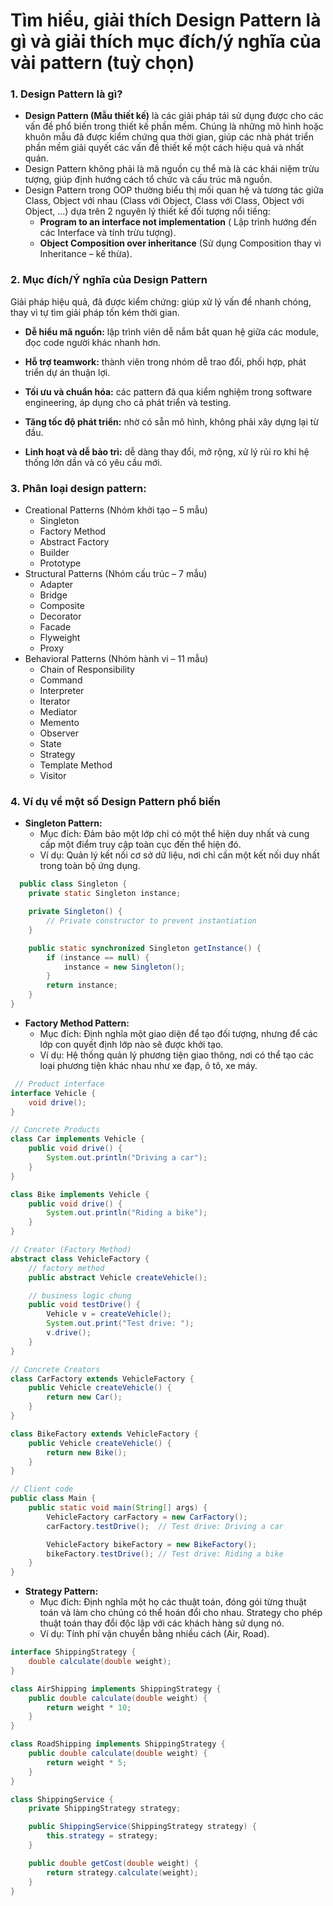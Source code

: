 # Tìm hiểu, giải thích Design Pattern là gì và giải thích mục đích/ý nghĩa của vài pattern (tuỳ chọn)

### 1. Design Pattern là gì?

- **Design Pattern (Mẫu thiết kế)** là các giải pháp tái sử dụng được cho các vấn đề phổ biến trong thiết kế phần mềm.
  Chúng là những mô hình hoặc khuôn mẫu đã được kiểm chứng qua thời gian, giúp các nhà phát triển phần mềm giải quyết
  các vấn đề thiết kế một cách hiệu quả và nhất quán.
- Design Pattern không phải là mã nguồn cụ thể mà là các khái niệm trừu tượng, giúp định hướng cách tổ chức và cấu trúc
  mã nguồn.
- Design Pattern trong OOP thường biểu thị mối quan hệ và tương tác giữa Class, Object với nhau (Class với Object, Class
  với Class, Object với Object, …) dựa trên 2 nguyên lý thiết kế đối tượng nổi tiếng:
    - **Program to an interface not implementation** ( Lập trình hướng đến các Interface và tính trừu tượng).
    - **Object Composition over inheritance** (Sử dụng Composition thay vì Inheritance – kế thừa).

### 2. Mục đích/Ý nghĩa của Design Pattern

Giải pháp hiệu quả, đã được kiểm chứng: giúp xử lý vấn đề nhanh chóng, thay vì tự tìm giải pháp tốn kém thời gian.

- **Dễ hiểu mã nguồn:** lập trình viên dễ nắm bắt quan hệ giữa các module, đọc code người khác nhanh hơn.

- **Hỗ trợ teamwork:** thành viên trong nhóm dễ trao đổi, phối hợp, phát triển dự án thuận lợi.

- **Tối ưu và chuẩn hóa:** các pattern đã qua kiểm nghiệm trong software engineering, áp dụng cho cả phát triển và
  testing.

- **Tăng tốc độ phát triển:** nhờ có sẵn mô hình, không phải xây dựng lại từ đầu.

- **Linh hoạt và dễ bảo trì:** dễ dàng thay đổi, mở rộng, xử lý rủi ro khi hệ thống lớn dần và có yêu cầu mới.

### 3. Phân loại design pattern:

- Creational Patterns (Nhóm khởi tạo – 5 mẫu)
    - Singleton
    - Factory Method
    - Abstract Factory
    - Builder
    - Prototype
- Structural Patterns (Nhóm cấu trúc – 7 mẫu)
    - Adapter
    - Bridge
    - Composite
    - Decorator
    - Facade
    - Flyweight
    - Proxy
- Behavioral Patterns (Nhóm hành vi – 11 mẫu)
    - Chain of Responsibility
    - Command
    - Interpreter
    - Iterator
    - Mediator
    - Memento
    - Observer
    - State
    - Strategy
    - Template Method
    - Visitor

### 4. Ví dụ về một số Design Pattern phổ biến

- **Singleton Pattern:**
    - Mục đích: Đảm bảo một lớp chỉ có một thể hiện duy nhất và cung cấp một điểm truy cập toàn cục đến thể hiện đó.
    - Ví dụ: Quản lý kết nối cơ sở dữ liệu, nơi chỉ cần một kết nối duy nhất trong toàn bộ ứng dụng.

```java
  public class Singleton {
    private static Singleton instance;

    private Singleton() {
        // Private constructor to prevent instantiation
    }

    public static synchronized Singleton getInstance() {
        if (instance == null) {
            instance = new Singleton();
        }
        return instance;
    }
}
```

- **Factory Method Pattern:**
    - Mục đích: Định nghĩa một giao diện để tạo đối tượng, nhưng để các lớp con quyết định lớp nào sẽ được khởi tạo.
    - Ví dụ: Hệ thống quản lý phương tiện giao thông, nơi có thể tạo các loại phương tiện khác nhau như xe đạp, ô tô, xe
      máy.

```java
 // Product interface
interface Vehicle {
    void drive();
}

// Concrete Products
class Car implements Vehicle {
    public void drive() {
        System.out.println("Driving a car");
    }
}

class Bike implements Vehicle {
    public void drive() {
        System.out.println("Riding a bike");
    }
}

// Creator (Factory Method)
abstract class VehicleFactory {
    // factory method
    public abstract Vehicle createVehicle();

    // business logic chung
    public void testDrive() {
        Vehicle v = createVehicle();
        System.out.print("Test drive: ");
        v.drive();
    }
}

// Concrete Creators
class CarFactory extends VehicleFactory {
    public Vehicle createVehicle() {
        return new Car();
    }
}

class BikeFactory extends VehicleFactory {
    public Vehicle createVehicle() {
        return new Bike();
    }
}

// Client code
public class Main {
    public static void main(String[] args) {
        VehicleFactory carFactory = new CarFactory();
        carFactory.testDrive();  // Test drive: Driving a car

        VehicleFactory bikeFactory = new BikeFactory();
        bikeFactory.testDrive(); // Test drive: Riding a bike
    }
}
```

- **Strategy Pattern:**
    - Mục đích: Định nghĩa một họ các thuật toán, đóng gói từng thuật toán và làm cho chúng có thể hoán đổi cho nhau.
      Strategy cho phép thuật toán thay đổi độc lập với các khách hàng sử dụng nó.
    - Ví dụ: Tính phí vận chuyển bằng nhiều cách (Air, Road).

```java
interface ShippingStrategy {
    double calculate(double weight);
}

class AirShipping implements ShippingStrategy {
    public double calculate(double weight) {
        return weight * 10;
    }
}

class RoadShipping implements ShippingStrategy {
    public double calculate(double weight) {
        return weight * 5;
    }
}

class ShippingService {
    private ShippingStrategy strategy;

    public ShippingService(ShippingStrategy strategy) {
        this.strategy = strategy;
    }

    public double getCost(double weight) {
        return strategy.calculate(weight);
    }
}
```
